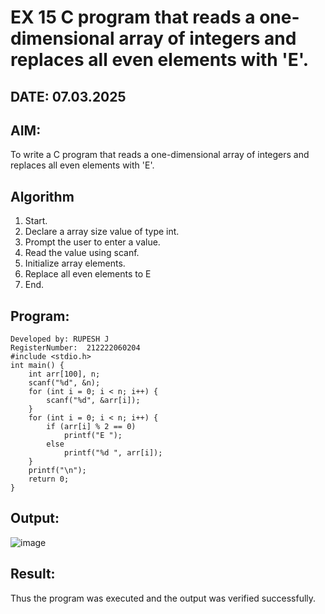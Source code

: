 # EX 15 C program that reads a one-dimensional array of integers and replaces all even elements with 'E'.
## DATE: 07.03.2025
## AIM:
To write a C program that reads a one-dimensional array of integers and replaces all even elements with 'E'.

## Algorithm
1. Start. 
2. Declare a array size value of type int. 
3. Prompt the user to enter a value. 
4. Read the value using scanf. 
5. Initialize array elements. 
6. Replace all even elements to E 
7. End. 
## Program:
```
Developed by: RUPESH J
RegisterNumber:  212222060204
#include <stdio.h> 
int main() { 
    int arr[100], n; 
    scanf("%d", &n); 
    for (int i = 0; i < n; i++) { 
        scanf("%d", &arr[i]); 
    } 
    for (int i = 0; i < n; i++) { 
        if (arr[i] % 2 == 0) 
            printf("E "); 
        else 
            printf("%d ", arr[i]); 
    } 
    printf("\n"); 
    return 0; 
} 
```

## Output:
![image](https://github.com/user-attachments/assets/d9434684-1654-4723-a17b-cf3d030a32ea)



## Result:
Thus the program was executed and the output was verified successfully.
